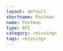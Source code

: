 ```yaml
---
layout: default
shortname: Postman
name: Postman
type: API
category: <missing>
tags: <missing>
---
```


